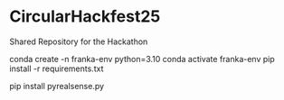 # CircularHackfest25
Shared Repository for the Hackathon

conda create -n franka-env python=3.10
conda activate franka-env
pip install -r requirements.txt

pip install pyrealsense.py

